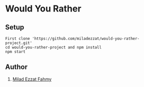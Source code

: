 # Would You Rather

## Setup

    First clone 'https://github.com/miladezzat/would-you-rather-project.git'
    cd would-you-rather-project and npm install
    npm start

## Author

1.  [Milad Ezzat Fahmy](https://github.com/miladezzat/)
